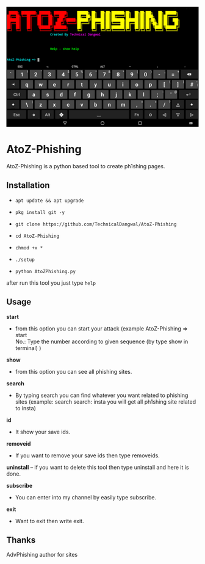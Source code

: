 ![alt](.img/logo.png)

# AtoZ-Phishing
AtoZ-Phishing is a python based tool to create ph1shing pages.

## Installation

* `apt update && apt upgrade`

* `pkg install git -y`

* `git clone https://github.com/TechnicalDangwal/AtoZ-Phishing`

* `cd AtoZ-Phishing`

* `chmod +x *`

* `./setup`

* `python AtoZPhishing.py`

after run this tool you just type `help`

## Usage

__start__
- from this option you can start your attack (example
AtoZ-Phishing => start                                                
No.: Type the number according to given sequence (by type show in terminal)
)

__show__
- from this option you can see all phishing sites.

__search__
- By typing search you can find whatever you want related to phishing sites (example: search
search: insta
you will get all ph1shing site related to insta)

__id__
- It show your save ids.

__removeid__
- If you want to remove your save ids then type removeids.

__uninstall__
– if you want to delete this tool then type uninstall and here it is done.

__subscribe__
- You can enter into my channel by easily type subscribe.

__exit__
- Want to exit then write exit.

## Thanks
AdvPhishing author for sites
